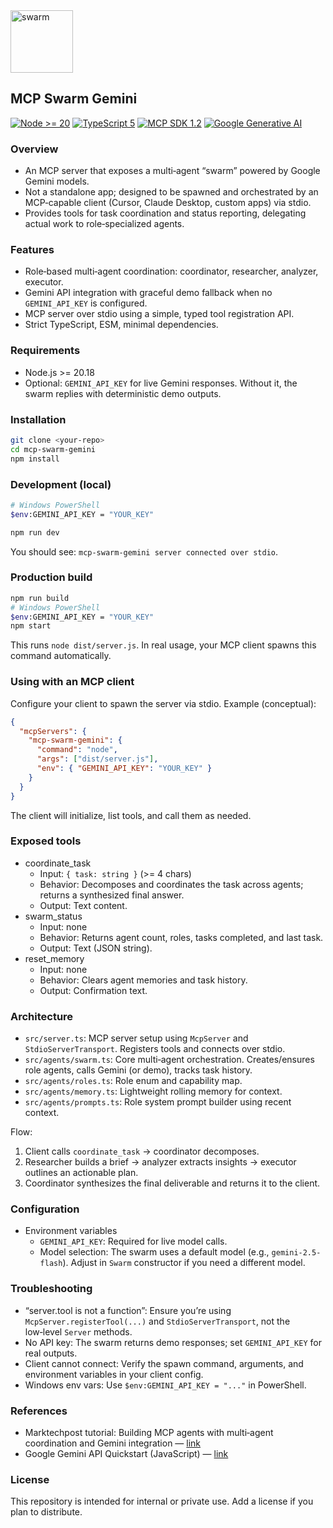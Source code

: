 <img width="100" height="100" alt="swarm" src="https://github.com/user-attachments/assets/cb349ef1-6e52-4373-9eae-3247fb9f97ef"/>

## MCP Swarm Gemini 



[![Node >= 20](https://img.shields.io/badge/node-%3E%3D20.18-blue?logo=node.js)](https://nodejs.org)
[![TypeScript 5](https://img.shields.io/badge/typescript-5.x-3178c6?logo=typescript)](https://www.typescriptlang.org/)
[![MCP SDK 1.2](https://img.shields.io/badge/MCP%20SDK-1.2-6e5bdc)](https://modelcontextprotocol.io)
[![Google Generative AI](https://img.shields.io/badge/google-generative--ai-1b73e7?logo=google)](https://ai.google.dev/gemini-api/docs/quickstart?utm_source=chatgpt.com#javascript_1)

### Overview
- An MCP server that exposes a multi‑agent “swarm” powered by Google Gemini models.
- Not a standalone app; designed to be spawned and orchestrated by an MCP‑capable client (Cursor, Claude Desktop, custom apps) via stdio.
- Provides tools for task coordination and status reporting, delegating actual work to role‑specialized agents.

### Features
- Role‑based multi‑agent coordination: coordinator, researcher, analyzer, executor.
- Gemini API integration with graceful demo fallback when no `GEMINI_API_KEY` is configured.
- MCP server over stdio using a simple, typed tool registration API.
- Strict TypeScript, ESM, minimal dependencies.

### Requirements
- Node.js >= 20.18
- Optional: `GEMINI_API_KEY` for live Gemini responses. Without it, the swarm replies with deterministic demo outputs.

### Installation
```bash
git clone <your-repo>
cd mcp-swarm-gemini
npm install
```

### Development (local)
```bash
# Windows PowerShell
$env:GEMINI_API_KEY = "YOUR_KEY"

npm run dev
```
You should see: `mcp-swarm-gemini server connected over stdio`.

### Production build
```bash
npm run build
# Windows PowerShell
$env:GEMINI_API_KEY = "YOUR_KEY"
npm start
```
This runs `node dist/server.js`. In real usage, your MCP client spawns this command automatically.

### Using with an MCP client
Configure your client to spawn the server via stdio. Example (conceptual):
```json
{
  "mcpServers": {
    "mcp-swarm-gemini": {
      "command": "node",
      "args": ["dist/server.js"],
      "env": { "GEMINI_API_KEY": "YOUR_KEY" }
    }
  }
}
```
The client will initialize, list tools, and call them as needed.

### Exposed tools
- coordinate_task
  - Input: `{ task: string }` (>= 4 chars)
  - Behavior: Decomposes and coordinates the task across agents; returns a synthesized final answer.
  - Output: Text content.
- swarm_status
  - Input: none
  - Behavior: Returns agent count, roles, tasks completed, and last task.
  - Output: Text (JSON string).
- reset_memory
  - Input: none
  - Behavior: Clears agent memories and task history.
  - Output: Confirmation text.

### Architecture
- `src/server.ts`: MCP server setup using `McpServer` and `StdioServerTransport`. Registers tools and connects over stdio.
- `src/agents/swarm.ts`: Core multi‑agent orchestration. Creates/ensures role agents, calls Gemini (or demo), tracks task history.
- `src/agents/roles.ts`: Role enum and capability map.
- `src/agents/memory.ts`: Lightweight rolling memory for context.
- `src/agents/prompts.ts`: Role system prompt builder using recent context.

Flow:
1) Client calls `coordinate_task` → coordinator decomposes.
2) Researcher builds a brief → analyzer extracts insights → executor outlines an actionable plan.
3) Coordinator synthesizes the final deliverable and returns it to the client.

### Configuration
- Environment variables
  - `GEMINI_API_KEY`: Required for live model calls.
  - Model selection: The swarm uses a default model (e.g., `gemini-2.5-flash`). Adjust in `Swarm` constructor if you need a different model.

### Troubleshooting
- “server.tool is not a function”: Ensure you’re using `McpServer.registerTool(...)` and `StdioServerTransport`, not the low‑level `Server` methods.
- No API key: The swarm returns demo responses; set `GEMINI_API_KEY` for real outputs.
- Client cannot connect: Verify the spawn command, arguments, and environment variables in your client config.
- Windows env vars: Use `$env:GEMINI_API_KEY = "..."` in PowerShell.

### References
- Marktechpost tutorial: Building MCP agents with multi‑agent coordination and Gemini integration — [link](https://www.marktechpost.com/2025/09/10/building-advanced-mcp-model-context-protocol-agents-with-multi-agent-coordination-context-awareness-and-gemini-integration/?amp)
- Google Gemini API Quickstart (JavaScript) — [link](https://ai.google.dev/gemini-api/docs/quickstart?utm_source=chatgpt.com#javascript_1)

### License
This repository is intended for internal or private use. Add a license if you plan to distribute.
